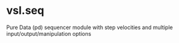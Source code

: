 # vsl.seq
Pure Data (pd) sequencer module with step velocities and multiple input/output/manipulation options